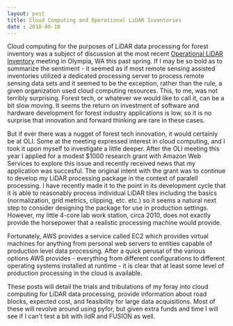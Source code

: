 ```yaml
---
layout: post
title: Cloud Computing and Operational LiDAR Inventories
date : 2018-08-10
---
```


Cloud computing for the purposes of LiDAR data processing for forest inventory was a subject of discussion at the most recent [Operational LiDAR Inventory](www.forestlidar.org/?q=node/10) meeting in Olympia, WA this past spring. If I may be so bold as to summarize the sentiment - it seemed as if most remote sensing assisted inventories utilized a dedicated processing server to process remote sensing data sets and it seemed to be the exception, rather than the rule, a given organization used cloud computing resources. This, to me, was not terribly surprising. Forest tech, or whatever we would like to call it, can be a bit slow moving. It seems the return on investment of software and hardware development for forest industry applications is low, so it is no surprise that innovation and forward thinking are rare in these cases.

But if ever there was a nugget of forest tech innovation, it would certainly be at OLI. Some at the meeting expressed interest in cloud computing, and I took it upon myself to investigate a little deeper. After the OLI meeting this year I applied for a modest $1000 research grant with Amazon Web Services to explore this issue and recently received news that my application was succesful. The original intent with the grant was to continue to develop my LiDAR processing package in the context of paralell processing. I have recently made it to the point in its development cycle that it is able to reasonably process individual LiDAR tiles including the basics (normalization, grid metrics, clipping, etc. etc.) so it seems a natural next step to consider designing the package for use in production settings. However, my little 4-core lab work station, circa 2010, does not exactly provide the horsepower that a realistic processing machine would provide. 

Fortunately, AWS provides a service called EC2 which provides virtual machines for anything from personal web servers to entities capable of production level data processing. After a quick perusal of the various options AWS provides - everything from different configurations to different operating systems installed at runtime - it is clear that at least some level of production processing in the cloud is available.

 These posts will detail the trials and tribulations of my foray into cloud computing for LiDAR data processing, provide information about road blocks, expected cost, and feasibility for large data acquisitions. Most of these will revolve around using pyfor, but given extra funds and time I will see if I can't test a bit with lidR and FUSION as well.
